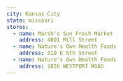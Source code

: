 ```yaml
---
city: Kansas City
state: missouri
stores:
  - name: Marsh's Sun Fresh Market
    address: 4001 Mill Street
  - name: Nature's Own Health Foods
    address: 310 E 5th Street
  - name: Nature's Own Health Foods
    address: 1020 WESTPORT ROAD
---
```

